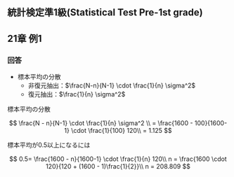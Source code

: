 ## 統計検定準1級(Statistical Test Pre-1st grade)
## 21章 例1
### 回答

- 標本平均の分散
    - 非復元抽出：$\frac{N-n}{N-1} \cdot \frac{1}{n} \sigma^2$
    - 復元抽出：$\frac{1}{n} \sigma^2$

標本平均の分散

$$
\frac{N - n}{N-1} \cdot \frac{1}{n} \sigma^2 \\
= \frac{1600 - 100}{1600-1} \cdot \frac{1}{100} 120\\
= 1.125
$$

標本平均が0.5以上になるには

$$
0.5= \frac{1600 - n}{1600-1} \cdot \frac{1}{n} 120\\
n = \frac{1600 \cdot 120}{120 + (1600 - 1)\frac{1}{2}}\\
n = 208.809
$$